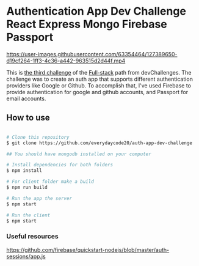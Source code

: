 # Authentication App Dev Challenge React Express Mongo Firebase Passport

https://user-images.githubusercontent.com/63354464/127389650-d19cf264-1ff3-4c36-a442-963515d2d44f.mp4

This is [the third challenge](https://devchallenges.io/challenges/N1fvBjQfhlkctmwj1tnw) of the [Full-stack](https://devchallenges.io/paths/full-stack-developer) path from devChallenges. The challenge was to create an auth app that supports different authentication providers like Google or Github. To accomplish that, I've used Firebase to provide authentication for google and github accounts, and Passport for email accounts.

## How to use

```bash

# Clone this repository
$ git clone https://github.com/everydaycode20/auth-app-dev-challenge

## You should have mongodb installed on your computer

# Install dependencies for both folders
$ npm install

# For client folder make a build
$ npm run build

# Run the app the server 
$ npm start

# Run the client
$ npm start
```

### Useful resources

https://github.com/firebase/quickstart-nodejs/blob/master/auth-sessions/app.js
